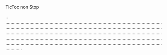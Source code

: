 TicToc non Stop

..
.........................................................................................................................................................................................................................................................................................................................................................................................................................................................................................................................................................................................................................................................